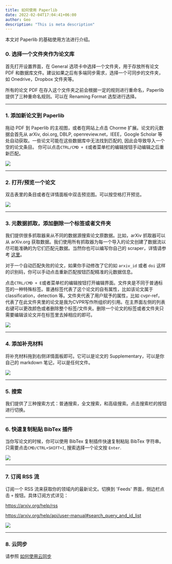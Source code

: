 ```yaml
---
title: 如何使用 Paperlib
date: 2022-02-04T17:04:41+06:00
author: Geo
description: "This is meta description"
---
```


本文对 Paperlib 的基础使用方法进行介绍。

### 0. 选择一个文件夹作为论文库

首先打开设置界面，在 General 选项卡中选择一个文件夹，用于存放所有论文 PDF 和数据库文件。建议如果之后有多端同步需求，选择一个可同步的文件夹，如 Onedrive，Dropbox 文件夹等。

所有的论文 PDF 在存入这个文件夹之前会根据一定的规则进行重命名，Paperlib 提供了三种重命名规则。可以在 Renaming Format 选型进行选择。

-----

### 1. 添加新论文到 Paperlib

拖动 PDF 到 Paperlib 的主视图，或者在网站上点击 Chorme 扩展。论文的元数据会首先从 arXiv, doi.org, DBLP, openreview.net，IEEE，Google Scholar 等处自动获取。一些论文可能在这些数据库中无法找到匹配的, 因此会导致导入一个空的论文条目。 你可以点击`CTRL/CMD + E`或者菜单栏的编辑按钮手动编辑之后重新匹配。

![](/images/blog/intro/add.png)

-----

### 2. 打开/预览一个论文 

双击表里的条目或者在详情面板中双击预览图。可以按空格打开预览。

![](/images/blog/intro/preview.png)


-----

### 3. 元数据抓取，添加删除一个标签或者文件夹

我们提供很多抓取器来从不同的数据源搜索论文原数据。比如，arXiv 抓取器可以从 arXiv.org 获取数据。我们使用所有抓取器为每一个导入的论文创建了数据流以尽可能准确的为它们匹配元数据。当然你也可以编写你自己的 scraper，详情请参考 [这里](https://github.com/GeoffreyChen777/paperlib/wiki)。

对于一个自动匹配失败的论文，如果你手动修改了它的如 `arxiv_id` 或者 `doi` 这样的识别码，你可以手动点击重新匹配按钮匹配精准的元数据信息。

点击`CTRL/CMD + E`或者菜单栏的编辑按钮打开编辑界面。文件夹是不同于普通标签的一种特殊标签。普通标签代表了这个论文的自有属性，比如该论文属于 classification，detection 等。文件夹代表了用户赋予的属性，比如 cvpr-ref，代表了在此文件夹里的论文是我为CVPR写作所组织的引用。在主界面左侧的列表右键可以更改颜色或者删除整个标签/文件夹。删除一个论文的标签或者文件夹只需要编辑该论文并在标签里去掉相应的即可。

![](/images/blog/intro/edit.png)

-----

### 4. 添加补充材料

将补充材料拖到右侧详情面板即可。它可以是论文的 Supplementary，可以是你自己的 markdown 笔记，可以是任何文件。

![](/images/blog/intro/addsup.png)

-----

### 5. 搜索

我们提供了三种搜索方式：普通搜索，全文搜索，和高级搜索。点击搜索栏的按钮进行切换。

-----

### 6. 快速复制粘贴 BibTex 插件

当你写论文的时候，你可以使用 BibTex 复制插件快速复制粘贴 BibTex 字符串。只需要点击`CMD/CTRL+SHIFT+I`, 搜索选择一个论文按 `Enter`.

![](/images/blog/intro/plugin.png)


-----

### 7. 订阅 RSS 流

订阅一个 RSS 流来获取你的领域内的最新论文。切换到 'Feeds' 界面，侧边栏点击 `+` 按钮。具体订阅方式详见：

https://arxiv.org/help/rss

https://arxiv.org/help/api/user-manual#search_query_and_id_list

![](/images/blog/intro/feedadd.png)

-----

### 8. 云同步

请参照 [如何使用云同步](/cn/blog/sync/)
